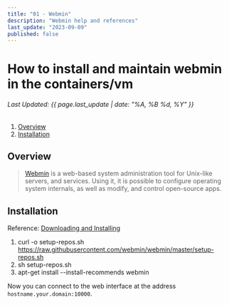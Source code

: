 ```yaml
---
title: "01 - Webmin"
description: "Webmin help and references"
last_update: "2023-09-09"
published: false
---
```

# How to install and maintain webmin in the containers/vm
###### Last Updated: {{ page.last_update | date: "%A, %B %d, %Y" }}

1. [Overview](#overview)
2. [Installation](#installation)

## Overview
> [Webmin](https://webmin.com/) is a web-based system administration tool for Unix-like servers, and services. Using it, it is possible to configure operating system internals, as well as modify, and control open-source apps.

## Installation
Reference: [Downloading and Installing](https://webmin.com/download/)

1. curl -o setup-repos.sh https://raw.githubusercontent.com/webmin/webmin/master/setup-repos.sh
2. sh setup-repos.sh
3. apt-get install --install-recommends webmin

Now you can connect to the web interface at the address `hostname.your.domain:10000`.
